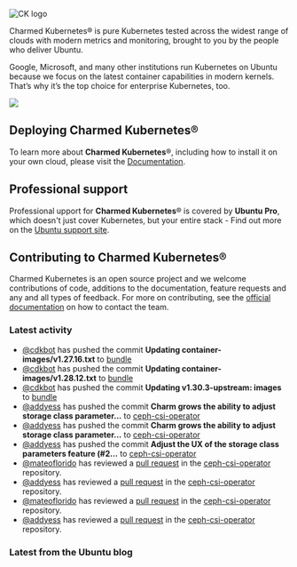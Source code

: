 ![CK logo](https://assets.ubuntu.com/v1/451d4cf4-Charmed+Kubernetes_RGB_onWhite_2022.svg)

Charmed Kubernetes® is pure Kubernetes tested across the widest range of clouds with modern metrics and monitoring, brought to you by the people who deliver Ubuntu.

Google, Microsoft, and many other institutions run Kubernetes on Ubuntu because we focus on the latest container capabilities in modern kernels. That’s why it’s the top choice for enterprise Kubernetes, too.

![](https://assets.ubuntu.com/v1/843c77b6-juju-at-a-glace.svg)

## Deploying Charmed Kubernetes®

To learn more about **Charmed Kubernetes**®, including how to install it on your own cloud, please visit the [Documentation][docs].

## Professional support

Professional upport for **Charmed Kubernetes**® is covered by **Ubuntu Pro**, which doesn't just cover Kubernetes, but your entire stack - Find out more on the [Ubuntu support site](https://ubuntu.com/support).

## Contributing to Charmed Kubernetes®

Charmed Kubernetes is an open source project and we welcome contributions of code, additions to the documentation, feature requests and any and all types of feedback. For more on contributing, see the [official documentation][get-in-touch] on how to contact the team.

<!-- LINKS -->
[docs]: https://ubuntu.com/kubernetes/docs
[get-in-touch]: https://ubuntu.com/kubernetes/docs/get-in-touch

### Latest activity

<!-- activity starts -->
 - [@cdkbot](https://github.com/cdkbot) has pushed the commit **Updating container-images/v1.27.16.txt** to [bundle](https://github.com/charmed-kubernetes/bundle)
 - [@cdkbot](https://github.com/cdkbot) has pushed the commit **Updating container-images/v1.28.12.txt** to [bundle](https://github.com/charmed-kubernetes/bundle)
 - [@cdkbot](https://github.com/cdkbot) has pushed the commit **Updating v1.30.3-upstream: images** to [bundle](https://github.com/charmed-kubernetes/bundle)
 - [@addyess](https://github.com/addyess) has pushed the commit **Charm grows the ability to adjust storage class parameter...** to [ceph-csi-operator](https://github.com/charmed-kubernetes/ceph-csi-operator)
 - [@addyess](https://github.com/addyess) has pushed the commit **Charm grows the ability to adjust storage class parameter...** to [ceph-csi-operator](https://github.com/charmed-kubernetes/ceph-csi-operator)
 - [@addyess](https://github.com/addyess) has pushed the commit **Adjust the UX of the storage class parameters feature (#2...** to [ceph-csi-operator](https://github.com/charmed-kubernetes/ceph-csi-operator)
 - [@mateoflorido](https://github.com/mateoflorido) has reviewed a [pull request](https://github.com/charmed-kubernetes/ceph-csi-operator/pull/21) in the [ceph-csi-operator](https://github.com/charmed-kubernetes/ceph-csi-operator) repository.
 - [@addyess](https://github.com/addyess) has reviewed a [pull request](https://github.com/charmed-kubernetes/ceph-csi-operator/pull/21) in the [ceph-csi-operator](https://github.com/charmed-kubernetes/ceph-csi-operator) repository.
 - [@mateoflorido](https://github.com/mateoflorido) has reviewed a [pull request](https://github.com/charmed-kubernetes/ceph-csi-operator/pull/21) in the [ceph-csi-operator](https://github.com/charmed-kubernetes/ceph-csi-operator) repository.
 - [@addyess](https://github.com/addyess) has reviewed a [pull request](https://github.com/charmed-kubernetes/ceph-csi-operator/pull/21) in the [ceph-csi-operator](https://github.com/charmed-kubernetes/ceph-csi-operator) repository.
<!-- activity ends -->

<!-- roadmap starts -->

<!-- roadmap ends -->

### Latest from the Ubuntu blog

<!-- blog starts -->

<!-- blog ends -->
